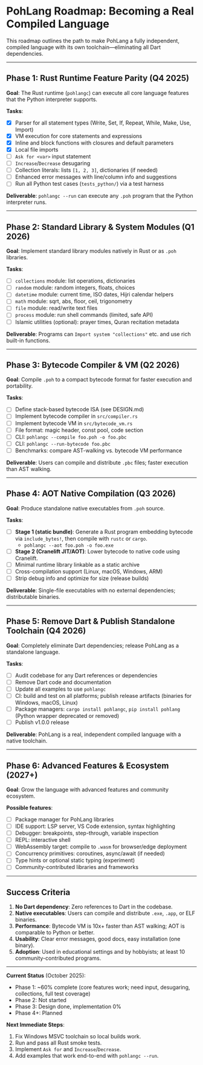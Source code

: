 # PohLang Roadmap: Becoming a Real Compiled Language

This roadmap outlines the path to make PohLang a fully independent, compiled language with its own toolchain—eliminating all Dart dependencies.

---

## Phase 1: Rust Runtime Feature Parity (Q4 2025)

**Goal**: The Rust runtime (`pohlangc`) can execute all core language features that the Python interpreter supports.

**Tasks**:
- [x] Parser for all statement types (Write, Set, If, Repeat, While, Make, Use, Import)
- [x] VM execution for core statements and expressions
- [x] Inline and block functions with closures and default parameters
- [x] Local file imports
- [ ] `Ask for <var>` input statement
- [ ] `Increase`/`Decrease` desugaring
- [ ] Collection literals: lists `[1, 2, 3]`, dictionaries (if needed)
- [ ] Enhanced error messages with line/column info and suggestions
- [ ] Run all Python test cases (`tests_python/`) via a test harness

**Deliverable**: `pohlangc --run` can execute any `.poh` program that the Python interpreter runs.

---

## Phase 2: Standard Library & System Modules (Q1 2026)

**Goal**: Implement standard library modules natively in Rust or as `.poh` libraries.

**Tasks**:
- [ ] `collections` module: list operations, dictionaries
- [ ] `random` module: random integers, floats, choices
- [ ] `datetime` module: current time, ISO dates, Hijri calendar helpers
- [ ] `math` module: sqrt, abs, floor, ceil, trigonometry
- [ ] `file` module: read/write text files
- [ ] `process` module: run shell commands (limited, safe API)
- [ ] Islamic utilities (optional): prayer times, Quran recitation metadata

**Deliverable**: Programs can `Import system "collections"` etc. and use rich built-in functions.

---

## Phase 3: Bytecode Compiler & VM (Q2 2026)

**Goal**: Compile `.poh` to a compact bytecode format for faster execution and portability.

**Tasks**:
- [ ] Define stack-based bytecode ISA (see DESIGN.md)
- [ ] Implement bytecode compiler in `src/compiler.rs`
- [ ] Implement bytecode VM in `src/bytecode_vm.rs`
- [ ] File format: magic header, const pool, code section
- [ ] CLI: `pohlangc --compile foo.poh -o foo.pbc`
- [ ] CLI: `pohlangc --run-bytecode foo.pbc`
- [ ] Benchmarks: compare AST-walking vs. bytecode VM performance

**Deliverable**: Users can compile and distribute `.pbc` files; faster execution than AST walking.

---

## Phase 4: AOT Native Compilation (Q3 2026)

**Goal**: Produce standalone native executables from `.poh` source.

**Tasks**:
- [ ] **Stage 1 (static bundle)**: Generate a Rust program embedding bytecode via `include_bytes!`, then compile with `rustc` or `cargo`.
  - `pohlangc --aot foo.poh -o foo.exe`
- [ ] **Stage 2 (Cranelift JIT/AOT)**: Lower bytecode to native code using Cranelift.
- [ ] Minimal runtime library linkable as a static archive
- [ ] Cross-compilation support (Linux, macOS, Windows, ARM)
- [ ] Strip debug info and optimize for size (release builds)

**Deliverable**: Single-file executables with no external dependencies; distributable binaries.

---

## Phase 5: Remove Dart & Publish Standalone Toolchain (Q4 2026)

**Goal**: Completely eliminate Dart dependencies; release PohLang as a standalone language.

**Tasks**:
- [ ] Audit codebase for any Dart references or dependencies
- [ ] Remove Dart code and documentation
- [ ] Update all examples to use `pohlangc`
- [ ] CI: build and test on all platforms; publish release artifacts (binaries for Windows, macOS, Linux)
- [ ] Package managers: `cargo install pohlangc`, `pip install pohlang` (Python wrapper deprecated or removed)
- [ ] Publish v1.0.0 release

**Deliverable**: PohLang is a real, independent compiled language with a native toolchain.

---

## Phase 6: Advanced Features & Ecosystem (2027+)

**Goal**: Grow the language with advanced features and community ecosystem.

**Possible features**:
- [ ] Package manager for PohLang libraries
- [ ] IDE support: LSP server, VS Code extension, syntax highlighting
- [ ] Debugger: breakpoints, step-through, variable inspection
- [ ] REPL: interactive shell
- [ ] WebAssembly target: compile to `.wasm` for browser/edge deployment
- [ ] Concurrency primitives: coroutines, async/await (if needed)
- [ ] Type hints or optional static typing (experiment)
- [ ] Community-contributed libraries and frameworks

---

## Success Criteria

1. **No Dart dependency**: Zero references to Dart in the codebase.
2. **Native executables**: Users can compile and distribute `.exe`, `.app`, or ELF binaries.
3. **Performance**: Bytecode VM is 10x+ faster than AST walking; AOT is comparable to Python or better.
4. **Usability**: Clear error messages, good docs, easy installation (one binary).
5. **Adoption**: Used in educational settings and by hobbyists; at least 10 community-contributed programs.

---

**Current Status** (October 2025):
- Phase 1: ~60% complete (core features work; need input, desugaring, collections, full test coverage)
- Phase 2: Not started
- Phase 3: Design done, implementation 0%
- Phase 4+: Planned

**Next Immediate Steps**:
1. Fix Windows MSVC toolchain so local builds work.
2. Run and pass all Rust smoke tests.
3. Implement `Ask for` and `Increase`/`Decrease`.
4. Add examples that work end-to-end with `pohlangc --run`.
